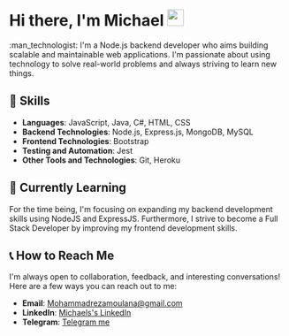 <h1>
  Hi there, I'm Michael
  <img src="https://media.giphy.com/media/hvRJCLFzcasrR4ia7z/giphy.gif" width="30px"/>
</h1>
:man_technologist: I'm a Node.js backend developer who aims building scalable and maintainable web applications. I'm passionate about using technology to solve real-world problems and always striving to learn new things.


## 🚀 Skills

- **Languages**: JavaScript, Java, C#, HTML, CSS </br>
- **Backend Technologies**: Node.js, Express.js, MongoDB, MySQL </br>
- **Frontend Technologies**: Bootstrap </br>
- **Testing and Automation**: Jest </br>
- **Other Tools and Technologies**: Git, Heroku </br>


## 🌱 Currently Learning

For the time being, I'm focusing on expanding my backend development skills using NodeJS and ExpressJS. Furthermore, I strive to become a Full Stack Developer by improving my frontend development skills.


## 📞 How to Reach Me

I'm always open to collaboration, feedback, and interesting conversations! Here are a few ways you can reach out to me:

- **Email**: Mohammadrezamoulana@gmail.com
- **LinkedIn**: [Michaels's LinkedIn](https://www.linkedin.com/in/mohammadreza-moulana/)
- **Telegram**: [Telegram me](https://t.me/michael_moulana)
